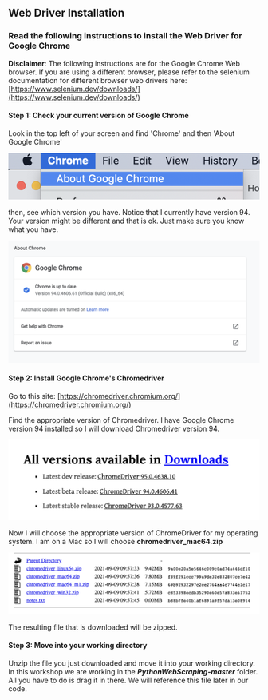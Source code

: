 ## Web Driver Installation

### Read the following instructions to install the Web Driver for Google Chrome

**Disclaimer**: The following instructions are for the Google Chrome Web browser. If you are using a different browser, please refer to the selenium 
documentation for different browser web drivers here: [https://www.selenium.dev/downloads/](https://www.selenium.dev/downloads/)

#### Step 1: Check your current version of Google Chrome
Look in the top left of your screen and find 'Chrome' and then 'About Google Chrome'

![](./images/AboutChrome.png)

then, see which version you have. Notice that I currently have version 94. Your version might be different and that is ok. Just make sure you
know what you have.

![](./images/ChromeVersion.png)


#### Step 2: Install Google Chrome's Chromedriver
Go to this site: [https://chromedriver.chromium.org/](https://chromedriver.chromium.org/)

Find the appropriate version of Chromedriver. I have Google Chrome version 94 installed so I will download Chromedriver version 94. 

![](./images/ChromeDriverVersion.png)

Now I will choose the appropriate version of ChromeDriver for my operating system. I am on a Mac so I will choose **chromedriver_mac64.zip**

![](./images/ChromeDriverInstall.png)

The resulting file that is downloaded will be zipped. 

#### Step 3: Move into your working directory

Unzip the file you just downloaded and move it into your working directory. In this workshop we are working in the ***PythonWebScraping-master*** folder. All you have to do is drag it in there. We will reference this file later in our code. 

